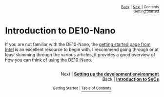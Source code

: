 <p align="right"><sup><a href="Introduction-to-SoCs.md">Back</a> | <a href="Setting-up-the-Development-Environment.md">Next</a> | </sup><a href="../README.md#getting-started"><sup>Contents</sup></a>
<br/>
<sup>Getting Started</sup></p>

# Introduction to DE10-Nano

If you are not familiar with the DE10-Nano, the [getting started page from Intel](https://software.intel.com/content/www/us/en/develop/articles/terasic-de10-nano-get-started-guide.html) is an excellent resource to begin with. I recommend going through or at least skimming through the various articles, it provides a good overview of how you can think of using the DE10-Nano.

##

<p align="right">Next | <b><a href="Setting-up-the-Development-Environment.md">Setting up the development environment</a></b>
<br/>
Back | <b><a href="Introduction-to-SoCs.md">Introduction to SoCs</a></p>
</b><p align="center"><sup>Getting Started | </sup><a href="../README.md#getting-started"><sup>Table of Contents</sup></a></p>
